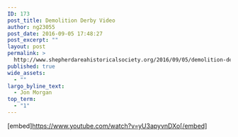 ```yaml
---
ID: 173
post_title: Demolition Derby Video
author: ng23055
post_date: 2016-09-05 17:48:27
post_excerpt: ""
layout: post
permalink: >
  http://www.shepherdareahistoricalsociety.org/2016/09/05/demolition-derby-video/
published: true
wide_assets:
  - ""
largo_byline_text:
  - Jon Morgan
top_term:
  - "1"
---
```

[embed]https://www.youtube.com/watch?v=yU3apyvnDXo[/embed]